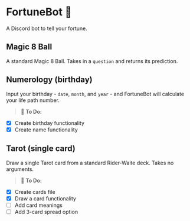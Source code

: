 # FortuneBot :crystal_ball:
 A Discord bot to tell your fortune.

## Magic 8 Ball
A standard Magic 8 Ball. Takes in a `question` and returns its prediction.

## Numerology (birthday)
Input your birthday - `date`, `month`, and `year` - and FortuneBot will calculate your life path number.

> :memo: **To Do:**
- [x] Create birthday functionality
- [x] Create name functionality

## Tarot (single card)
Draw a single Tarot card from a standard Rider-Waite deck. Takes no arguments.

> :memo: **To Do:**
- [x] Create cards file
- [x] Draw a card functionality
- [ ] Add card meanings
- [ ] Add 3-card spread option